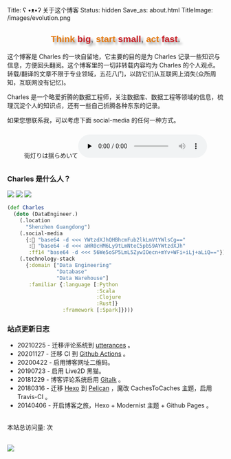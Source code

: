 Title: ʕ •ᴥ•ʔ 关于这个博客
Status: hidden
Save_as: about.html
TitleImage: /images/evolution.png

<h2 class="no-bullet" style="color: gray;text-align: center;font-family: 'Unica One',sans-serif;font-weight: 600;text-shadow: 5px 5px 5px #999;"><span style="color:#e47911;">Think</span><span style="color:#c92027;"> big</span>,<span style="color:#e47911;"> start</span><span style="color:#c92027;"> small</span>,<span style="color:#e47911;"> act</span><span style="color:#c92027;"> fast</span>.</h2>

这个博客是 Charles 的一块自留地，它主要的目的是为 Charles 记录一些知识与信息，方便回头翻阅。这个博客里的一切非转载内容均为 Charles 的个人观点。转载/翻译的文章不限于专业领域，五花八门，以防它们从互联网上消失(众所周知，互联网没有记忆)。

Charles 是一个略爱折腾的数据工程师，关注数据库、数据工程等领域的信息，梳理沉淀个人的知识点，还有一些自己折腾各种东东的记录。

如果您想联系我，可以考虑下面 social-media 的任何一种方式。


<div class="container-audio" style="text-align:center;margin-top:1.5rem;margin-bottom:2rem;"><span class="music">街灯りは揺らめいて</span><audio controls preload="none"><source src="http://music.163.com/song/media/outer/url?id=1803601924"/>~这里是一首好听的曲子，但你的浏览器不支持 audio 标签，很遗憾你听不到它~</audio></div>


<h3 class="no-bullet">Charles 是什么人<span class="blink-cursor">？</span></h3>

<a href="https://paxinla.github.io/my-online-resume/cn/" style="display:inline-block;border:none;"><img src="https://img.shields.io/badge/Looingking%20for-Greener%20Pasture-green" /></a>
<a href="https://paxinla.github.io/gpg_pub_key.html" target="_blank" rel="noopener noreferrer" style="display:inline-block;border:none;"><img src="https://img.shields.io/badge/GPG%20KEY-47E15BF5-da282a" /></a>
<a href="https://snort.social/p/npub12zm89jjwq6x2aaxpv489w0hsx2fn5z0uzy7az4snncar3ygkr93q52kjeg" target="_blank" rel="noopener noreferrer" style="display:inline-block;border:none;"><img src="https://img.shields.io/badge/%F0%9F%92%AC%20nostr-aksura--bacae223@paxinla.github.io-14354C" /></a>


```clojure
(def Charles
  (doto (DataEngineer.)
    (.location
      "Shenzhen Guangdong")
    (.social-media 
      {:📧 "base64 -d <<< YWtzdXJhQHBhcmFub2lkLmVtYWlsCg=="
       :🐘 "base64 -d <<< aHR0cHM6Ly9tLmNteC5pbS9AYWtzdXJh"
       :ff14 "base64 -d <<< 56We5oSP5LmL5ZywIOecn+mYv+WFi+iLj+aLiQ=="})
    (.technology-stack
      {:domain ["Data Engineering"
                "Database"
                "Data Warehouse"]
       :familiar {:language [:Python
                             :Scala
                             :Clojure
                             :Rust]}
                  :framework [:Spark]})))

```

<h3 class="no-bullet">站点更新日志</h3>

+ 20210225 - 迁移评论系统到 [utterances](https://utteranc.es) 。
+ 20201127 - 迁移 CI 到 [Github Actions](https://github.com/features/actions) 。
+ 20200422 - 启用博客网址二维码。
+ 20190723 - 启用 Live2D 黑猫。
+ 20181229 - 博客评论系统启用 [Gitalk](https://gitalk.github.io/) 。
+ 20180316 - 迁移 [Hexo](https://hexo.io/zh-cn/) 到 [Pelican](https://blog.getpelican.com/) ，魔改 CachesToCaches 主题，启用 Travis-CI 。
+ 20140406 - 开启博客之旅，Hexo + Modernist 主题 + Github Pages 。

<br/><span id="busuanzi_container_site_pv">本站总访问量:  <span id="busuanzi_value_site_pv"></span> 次</span><br/>

<br/>

<img src="https://ghchart.rshah.org/paxinla" />

